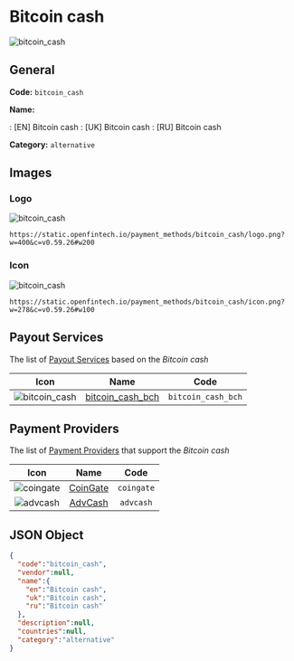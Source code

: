 
# Bitcoin cash 
![bitcoin_cash](https://static.openfintech.io/payment_methods/bitcoin_cash/logo.png?w=400&c=v0.59.26#w200)  

## General 
**Code:** `bitcoin_cash` 
 
**Name:** 
 
:	[EN] Bitcoin cash 
:	[UK] Bitcoin cash 
:	[RU] Bitcoin cash 
 
**Category:** `alternative` 
 

## Images 

### Logo 
![bitcoin_cash](https://static.openfintech.io/payment_methods/bitcoin_cash/logo.png?w=400&c=v0.59.26#w200)  

```
https://static.openfintech.io/payment_methods/bitcoin_cash/logo.png?w=400&c=v0.59.26#w200
```  

### Icon 
![bitcoin_cash](https://static.openfintech.io/payment_methods/bitcoin_cash/icon.png?w=278&c=v0.59.26#w100)  

```
https://static.openfintech.io/payment_methods/bitcoin_cash/icon.png?w=278&c=v0.59.26#w100
```  

## Payout Services 
 
The list of [Payout Services](/payout-services/) based on the _Bitcoin cash_ 

|Icon|Name|Code| 
|:---:|:---:|:---:| 
|![bitcoin_cash](https://static.openfintech.io/payout_methods/bitcoin_cash/icon.png?w=278&c=v0.59.26#w40) |[bitcoin_cash_bch](/payout-services/bitcoin_cash_bch/)|`bitcoin_cash_bch`| 
 

## Payment Providers 
 
The list of [Payment Providers](/payment-providers/) that support the _Bitcoin cash_ 

|Icon|Name|Code| 
|:---:|:---:|:---:| 
|![coingate](https://static.openfintech.io/payment_providers/coingate/icon.svg?w=278&c=v0.59.26#w100) |[CoinGate](/payment-providers/coingate/)|`coingate`| 
|![advcash](https://static.openfintech.io/payment_providers/advcash/icon.svg?w=278&c=v0.59.26#w100) |[AdvCash](/payment-providers/advcash/)|`advcash`| 
 

## JSON Object 

```json
{
  "code":"bitcoin_cash",
  "vendor":null,
  "name":{
    "en":"Bitcoin cash",
    "uk":"Bitcoin cash",
    "ru":"Bitcoin cash"
  },
  "description":null,
  "countries":null,
  "category":"alternative"
}
```  

